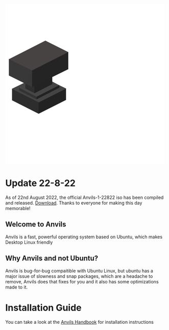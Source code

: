 ![Anvils](https://github.com/iamshivayep/AnvilsProject/blob/gh-pages/LOGO.png)

# Update 22-8-22
As of 22nd August 2022, the official Anvils-1-22822 iso has been compiled and released. [Download](https://drive.google.com/file/d/1h4dGFStdDPw9bK0LDTdHA3NvN1DuuuI4/view?usp=sharing). Thanks to everyone for making this day memorable!

## Welcome to Anvils
Anvils is a fast, powerful operating system based on Ubuntu, which makes Desktop Linux friendly 

## Why Anvils and not Ubuntu?
Anvils is bug-for-bug compaitible with Ubuntu Linux, but ubuntu has a major issue of slowness and snap packages, which are a headache to remove, Anvils does that fixes for you and it also has some optimizations made to it.

# Installation Guide
You can take a look at the [Anvils Handbook](https://github.com/iamshivayep/AnvilsProject/wiki) for installation instructions

